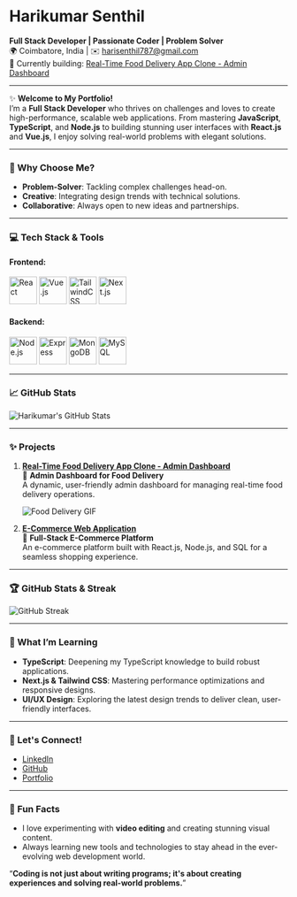 # Harikumar Senthil  
**Full Stack Developer | Passionate Coder | Problem Solver**  
🌍 Coimbatore, India | ✉️ [harisenthil787@gmail.com](mailto:harisenthil787@gmail.com)  
🚀 Currently building: [Real-Time Food Delivery App Clone - Admin Dashboard](http://https://ephemeral-stroopwafel-9da897.netlify.app/login)

---

✨ **Welcome to My Portfolio!**  
I’m a **Full Stack Developer** who thrives on challenges and loves to create high-performance, scalable web applications. From mastering **JavaScript**, **TypeScript**, and **Node.js** to building stunning user interfaces with **React.js** and **Vue.js**, I enjoy solving real-world problems with elegant solutions.

---

### 🌟 Why Choose Me?

- **Problem-Solver**: Tackling complex challenges head-on.
- **Creative**: Integrating design trends with technical solutions.
- **Collaborative**: Always open to new ideas and partnerships.

---

### 💻 Tech Stack & Tools

#### Frontend:
<p align="left">
    <a href="https://reactjs.org/" target="_blank"><img src="https://raw.githubusercontent.com/danielcranney/readme-generator/main/public/icons/skills/react-colored.svg" width="50" height="50" alt="React" title="React.js" /></a>
    <a href="https://vuejs.org/" target="_blank"><img src="https://raw.githubusercontent.com/danielcranney/readme-generator/main/public/icons/skills/vuejs-colored.svg" width="50" height="50" alt="Vue.js" title="Vue.js" /></a>
    <a href="https://tailwindcss.com/" target="_blank"><img src="https://raw.githubusercontent.com/danielcranney/readme-generator/main/public/icons/skills/tailwindcss-colored.svg" width="50" height="50" alt="TailwindCSS" title="TailwindCSS" /></a>
    <a href="https://nextjs.org/" target="_blank"><img src="https://raw.githubusercontent.com/danielcranney/readme-generator/main/public/icons/skills/nextjs-colored.svg" width="50" height="50" alt="Next.js" title="Next.js" /></a>
</p>

#### Backend:
<p align="left">
    <a href="https://nodejs.org/" target="_blank"><img src="https://raw.githubusercontent.com/danielcranney/readme-generator/main/public/icons/skills/nodejs-colored.svg" width="50" height="50" alt="Node.js" title="Node.js" /></a>
    <a href="https://expressjs.com/" target="_blank"><img src="https://raw.githubusercontent.com/danielcranney/readme-generator/main/public/icons/skills/express-colored.svg" width="50" height="50" alt="Express" title="Express.js" /></a>
    <a href="https://www.mongodb.com/" target="_blank"><img src="https://raw.githubusercontent.com/danielcranney/readme-generator/main/public/icons/skills/mongodb-colored.svg" width="50" height="50" alt="MongoDB" title="MongoDB" /></a>
    <a href="https://www.mysql.com/" target="_blank"><img src="https://raw.githubusercontent.com/danielcranney/readme-generator/main/public/icons/skills/mysql-colored.svg" width="50" height="50" alt="MySQL" title="MySQL" /></a>
</p>

---

### 📈 GitHub Stats

![Harikumar's GitHub Stats](https://github-readme-stats.vercel.app/api?username=Harikumar7788&show_icons=true&hide=&count_private=true&title_color=0891b2&text_color=ffffff&icon_color=0891b2&bg_color=1c1917&hide_border=true)

---

### ✨ Projects

1. **[Real-Time Food Delivery App Clone - Admin Dashboard](http://https://ephemeral-stroopwafel-9da897.netlify.app/login)**  
   🚀 **Admin Dashboard for Food Delivery**  
   A dynamic, user-friendly admin dashboard for managing real-time food delivery operations.

   ![Food Delivery GIF](https://media.giphy.com/media/l3vR5i2T7rJmE58sU/giphy.gif)

2. **[E-Commerce Web Application](https://harihknxttrendz.ccbp.tech)**  
   🛒 **Full-Stack E-Commerce Platform**  
   An e-commerce platform built with React.js, Node.js, and SQL for a seamless shopping experience.

---

### 🏆 GitHub Stats & Streak

![GitHub Streak](https://github-readme-streak-stats.herokuapp.com/?user=Harikumar7788&stroke=ffffff&background=1c1917&ring=0891b2&fire=0891b2&currStreakNum=ffffff&currStreakLabel=0891b2&sideNums=ffffff&sideLabels=ffffff&dates=ffffff&hide_border=true)

---

### 🌱 What I’m Learning

- **TypeScript**: Deepening my TypeScript knowledge to build robust applications.
- **Next.js & Tailwind CSS**: Mastering performance optimizations and responsive designs.
- **UI/UX Design**: Exploring the latest design trends to deliver clean, user-friendly interfaces.

---

### 💬 Let's Connect!

- [LinkedIn](https://www.linkedin.com/in/hari-kumar-senthil/)
- [GitHub](https://www.github.com/Harikumar7788)
- [Portfolio](http://www.Hari.design)

---

### 🎯 Fun Facts

- I love experimenting with **video editing** and creating stunning visual content.
- Always learning new tools and technologies to stay ahead in the ever-evolving web development world.
  
“**Coding is not just about writing programs; it's about creating experiences and solving real-world problems.**”
